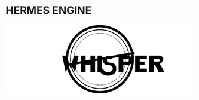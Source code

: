 # HERMES ENGINE

 <img src="https://github.com/DALM1/HERMES/blob/elec_client/whisper-logo.png" alt="HERMES" width="800"/>
